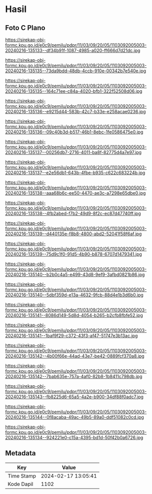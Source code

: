 # Hasil

## Foto C Plano

https://sirekap-obj-formc.kpu.go.id/e0c9/pemilu/pdpr/11/03/09/20/05/1103092005003-20240216-135133--df34b91f-1087-4985-a020-ff666d7d21dc.jpg

https://sirekap-obj-formc.kpu.go.id/e0c9/pemilu/pdpr/11/03/09/20/05/1103092005003-20240216-135135--73da9bdd-48db-4ccb-910e-00342b7e540e.jpg

https://sirekap-obj-formc.kpu.go.id/e0c9/pemilu/pdpr/11/03/09/20/05/1103092005003-20240216-135135--164c71ee-c84a-4020-bfb1-322f52508d06.jpg

https://sirekap-obj-formc.kpu.go.id/e0c9/pemilu/pdpr/11/03/09/20/05/1103092005003-20240216-135136--e9215d44-583b-42c7-b33e-e258acae0236.jpg

https://sirekap-obj-formc.kpu.go.id/e0c9/pemilu/pdpr/11/03/09/20/05/1103092005003-20240216-135136--09c40b3d-b517-46b1-8ebc-1fe0586475e0.jpg

https://sirekap-obj-formc.kpu.go.id/e0c9/pemilu/pdpr/11/03/09/20/05/1103092005003-20240216-135137--00256db7-2716-4011-ba8f-82775d4a7e97.jpg

https://sirekap-obj-formc.kpu.go.id/e0c9/pemilu/pdpr/11/03/09/20/05/1103092005003-20240216-135137--e2e56db1-643b-4fbe-b935-c622c683224b.jpg

https://sirekap-obj-formc.kpu.go.id/e0c9/pemilu/pdpr/11/03/09/20/05/1103092005003-20240216-135138--aaa68b6c-ee50-4470-ae3c-a7298e65dbe0.jpg

https://sirekap-obj-formc.kpu.go.id/e0c9/pemilu/pdpr/11/03/09/20/05/1103092005003-20240216-135138--4fb2abed-f7b2-49d9-8f2c-ec87d47740ff.jpg

https://sirekap-obj-formc.kpu.go.id/e0c9/pemilu/pdpr/11/03/09/20/05/1103092005003-20240216-135139--d440135e-f8b8-4800-abd2-52041f58f6af.jpg

https://sirekap-obj-formc.kpu.go.id/e0c9/pemilu/pdpr/11/03/09/20/05/1103092005003-20240216-135139--75d9c1f0-91d5-4b90-b878-6707d1479341.jpg

https://sirekap-obj-formc.kpu.go.id/e0c9/pemilu/pdpr/11/03/09/20/05/1103092005003-20240216-135140--b2b0c4a5-e499-43d8-9ef9-3afbd0821b86.jpg

https://sirekap-obj-formc.kpu.go.id/e0c9/pemilu/pdpr/11/03/09/20/05/1103092005003-20240216-135140--5dbf359d-e13a-4632-9fcb-88d4e1b3d6b0.jpg

https://sirekap-obj-formc.kpu.go.id/e0c9/pemilu/pdpr/11/03/09/20/05/1103092005003-20240216-135141--8086d149-5d8d-4054-b265-b2cfb8fbfe52.jpg

https://sirekap-obj-formc.kpu.go.id/e0c9/pemilu/pdpr/11/03/09/20/05/1103092005003-20240216-135141--1baf9f29-c372-43f3-af47-51747e3b13ac.jpg

https://sirekap-obj-formc.kpu.go.id/e0c9/pemilu/pdpr/11/03/09/20/05/1103092005003-20240216-135142--4b00f66e-44ad-43e7-be42-0889fcf370a8.jpg

https://sirekap-obj-formc.kpu.go.id/e0c9/pemilu/pdpr/11/03/09/20/05/1103092005003-20240216-135142--7bab635e-757a-4af0-82b8-1b8411c798db.jpg

https://sirekap-obj-formc.kpu.go.id/e0c9/pemilu/pdpr/11/03/09/20/05/1103092005003-20240216-135143--fb8225d6-65a5-4a2e-b900-34df88f0adc7.jpg

https://sirekap-obj-formc.kpu.go.id/e0c9/pemilu/pdpr/11/03/09/20/05/1103092005003-20240216-135144--0f8acaba-49ac-49b5-89a0-ddf51082c0cd.jpg

https://sirekap-obj-formc.kpu.go.id/e0c9/pemilu/pdpr/11/03/09/20/05/1103092005003-20240216-135134--924221e0-c15a-4395-bd1d-50f42b0a6726.jpg


## Metadata

| Key        | Value               |
| ---------- | ------------------- |
| Time Stamp | 2024-02-17 13:05:41 |
| Kode Dapil | 1102                |



